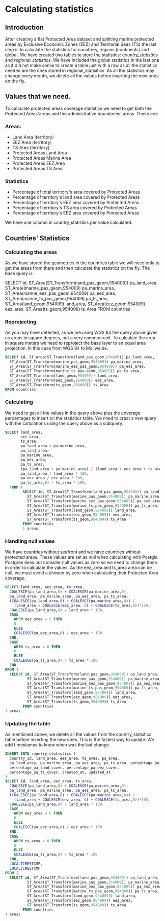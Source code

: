 # Calculating statistics

## Introduction

After creating a flat Protected Area dataset and splitting marine protected areas by Exclusive Economic Zones (EEZ) and Territorial Seas (TS) the last step is to calculate the statistics for countries, regions (continents) and global.
We have created two tables to store the statistics: _country_statistics_ and _regional_statistics_. We have included the global statistics in the last one as it did not make sense to create a table just with a row as all the statistics needed are the ones stored in regional_statisitics.
As all the statistics may change every month, we delete all the values before inserting the new ones on the fly.

## Values that we need.

To calculate protected areas coverage statistics we need to get both the Protected Areas'areas and the administrative boundaries' areas. These are:

### Areas:

* Land Area (territory)
* EEZ Area (territory)
* TS Area (territory)
* Protected Areas Land Area
* Protected Areas Marine Area
* Protected Areas EEZ Area
* Protected Areas TS Area

### Statistics

* Percentage of total territory's area covered by Protected Areas
* Percentage of territory's land area covered by Protected Areas
* Percentage of territory's EEZ area covered by Protected Areas
* Percentage of territory's TS area covered by Protected Areas
* Percentage of territory's EEZ area covered by Protected Areas

We have one column in country_statistics per value calculated.

## Countries' Statistics

### Calculating the areas

As we have stored the geometries in the countries table we will need only to get the areas from there and then calculate the statistics on the fly.
The base query is:

SELECT id, ST_Area(ST_Transform(land_pas_geom,954009)) pa_land_area,
  ST_Area((marine_pas_geom,954009) pa_marine_area,
  ST_Area(marine_eez_pas_geom,954009) pa_eez_area,
  ST_Area(marine_ts_pas_geom,954009) pa_ts_area,
  ST_Area(land_geom,954009) land_area,
  ST_Area(eez_geom,954009) eez_area,
  ST_Area(ts_geom,954009) ts_Area
FROM countries

### Reprojecting

As you may have detected, as we are using WGS 84 the query above gives us areas in square degrees, not a very common unit. To calculate the area in square meters we need to reproject the base layer to an equal area projection. In this case from WGS 84 to Mollweide.

```SQL
SELECT id, ST_Area(ST_Transform(land_pas_geom,954009)) pa_land_area,
  ST_Area(ST_Transform(marine_pas_geom,954009)) pa_marine_area,
  ST_Area(ST_Transform(marine_eez_pas_geom,954009)) pa_eez_area,
  ST_Area(ST_Transform(marine_ts_pas_geom,954009)) pa_ts_area,
  ST_Area(ST_Transform(land_geom,954009)) land_area,
  ST_Area(ST_Transform(eez_geom,954009)) eez_area,
  ST_Area(ST_Transform(ts_geom,954009)) ts_Area
FROM countries
```

### Calculating

We need to get all the values in the query above plus the coverage percentages to insert on the statistics table. We nned to creat a new query with the caltulations using the query above as a subquery.

```SQL
SELECT land_area,
       eez_area,
       ts_area,
       pa_land_area + pa_marine_area,
       pa_land_area,
       pa_marine_area,
       pa_eez_area,
       pa_ts_area,
       (pa_land_area + pa_marine_area) / (land_area + eez_area + ts_area)*100,
       pa_land_area / land_area * 100,
       pa_eez_area / eez_area * 100,
       pa_ts_area,0) / ts_area * 100,
  FROM (
        SELECT id, ST_Area(ST_Transform(land_pas_geom,954009)) pa_land_area,
          ST_Area(ST_Transform(marine_pas_geom,954009)) pa_marine_area,
          ST_Area(ST_Transform(marine_eez_pas_geom,954009)) pa_eez_area,
          ST_Area(ST_Transform(marine_ts_pas_geom,954009)) pa_ts_area,
          ST_Area(ST_Transform(land_geom,954009)) land_area,
          ST_Area(ST_Transform(eez_geom,954009)) eez_area,
          ST_Area(ST_Transform(ts_geom,954009)) ts_Area
        FROM countries
        ) areas
```

### Handling null values

We have countries without seafront and we have countries without protected areas. These values are set as null when calculating with Postgis. Postgres does not consider null values as zero so we need to change them in order to calculate the values. As the eez_area and ts_area area can be null, we must avoid a division by zero when calculating their Protected Area coverage.

```SQL
SELECT land_area, eez_area, ts_area,
  COALESCE(pa_land_area,0) + COALESCE(pa_marine_area,0),
  pa_land_area, pa_marine_area, pa_eez_area, pa_ts_area,
  (COALESCE(pa_land_area,0) + COALESCE(pa_marine_area,0)) /
    (land_area + COALESCE(eez_area, 0) + COALESCE(ts_area,0))*100,
  COALESCE(pa_land_area,0) / land_area * 100,
  CASE
    WHEN eez_area = 0 THEN
    0
    ELSE
    COALESCE(pa_eez_area,0) / eez_area * 100
  END,
  CASE
    WHEN ts_area = 0 THEN
    0
    ELSE
    COALESCE(pa_ts_area,0) / ts_area * 100
  END
FROM (
  SELECT id, ST_Area(ST_Transform(land_pas_geom,954009)) pa_land_area,
          ST_Area(ST_Transform(marine_pas_geom,954009)) pa_marine_area,
          ST_Area(ST_Transform(marine_eez_pas_geom,954009)) pa_eez_area,
          ST_Area(ST_Transform(marine_ts_pas_geom,954009)) pa_ts_area,
          ST_Area(ST_Transform(land_geom,954009)) land_area,
          ST_Area(ST_Transform(eez_geom,954009)) eez_area,
          ST_Area(ST_Transform(ts_geom,954009)) ts_Area
        FROM countries
) areas
```

### Updating the table

As mentioned above, we delete all the values from the country_statistics table before inserting the new ones. This is the fastest way to update. We add timestamps to know when was the last change.

```SQL
INSERT INTO country_statistics (
  country_id, land_area, eez_area, ts_area, pa_area,
  pa_land_area, pa_marine_area, pa_eez_area, pa_ts_area, percentage_pa_cover,
  percentage_pa_land_cover, percentage_pa_eez_cover,
  percentage_pa_ts_cover, created_at, updated_at
)
SELECT id, land_area, eez_area, ts_area,
  COALESCE(pa_land_area,0) + COALESCE(pa_marine_area,0),
  pa_land_area, pa_marine_area, pa_eez_area, pa_ts_area,
  (COALESCE(pa_land_area,0) + COALESCE(pa_marine_area,0)) /
    (land_area + COALESCE(eez_area, 0) + COALESCE(ts_area,0))*100,
  COALESCE(pa_land_area,0) / land_area * 100,
  CASE
    WHEN eez_area = 0 THEN
    0
    ELSE
    COALESCE(pa_eez_area,0) / eez_area * 100
  END,
  CASE
    WHEN ts_area = 0 THEN
    0
    ELSE
    COALESCE(pa_ts_area,0) / ts_area * 100
  END,
  LOCALTIMESTAMP,
  LOCALTIMESTAMP
FROM (
  SELECT id, ST_Area(ST_Transform(land_pas_geom,954009)) pa_land_area,
          ST_Area(ST_Transform(marine_pas_geom,954009)) pa_marine_area,
          ST_Area(ST_Transform(marine_eez_pas_geom,954009)) pa_eez_area,
          ST_Area(ST_Transform(marine_ts_pas_geom,954009)) pa_ts_area,
          ST_Area(ST_Transform(land_geom,954009)) land_area,
          ST_Area(ST_Transform(eez_geom,954009)) eez_area,
          ST_Area(ST_Transform(ts_geom,954009)) ts_Area
        FROM countries
) areas
```